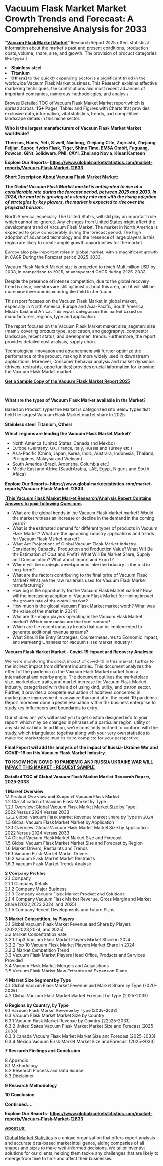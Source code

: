 <H1>Vacuum Flask Market Market Growth Trends and Forecast: A Comprehensive Analysis for 2033</H1><p>"<strong><a href="https://www.globalmarketstatistics.com/market-reports/Vacuum-Flask-Market-12833">Vacuum Flask Market Market</a></strong>" Research Report 2025 offers statistical information about the market's past and present conditions, production costs, volume, share, size, and growth. The provision of product categories like types&nbsp;<strong>[<li>Stainless steel<li>Titanium<li>Others]</strong>&nbsp;to the quickly expanding sector is a significant trend in the worldwide Vacuum Flask Market business. This Research explains effective marketing techniques, the contributions and most recent advances of important companies, numerous methodologies, and analysis.</p><p>Browse Detailed TOC of Vacuum Flask Market Market report which is spread across&nbsp;<strong>115+</strong>&nbsp;Pages, Tables and Figures with Charts that provides exclusive data, information, vital statistics, trends, and competitive landscape details in this niche sector.</p><p><strong>Who is the largest manufacturers of Vacuum Flask Market Market worldwide?</strong></p><p><strong>Thermos, Haers, Yeti, S-well, Nanlong, Zhejiang Cille, Zojirushi, Zhejiang Feijian, Supor, Hydro Flask, Tiger, Shine Time, EMSA GmbH, Fuguang, Powcan, GiNt, Solidware, PMI, CAYI, Zhejiang Novia, Klean Kanteen</strong></p><p><strong>Explore Our Reports-&nbsp;<a href="https://www.globalmarketstatistics.com/market-reports/Vacuum-Flask-Market-12833">https://www.globalmarketstatistics.com/market-reports/Vacuum-Flask-Market-12833</a></strong></p><p><strong><u>Short Description About Vacuum Flask Market Market:</u></strong></p><p><strong><em>The Global Vacuum Flask Market market is anticipated to rise at a considerable rate during the forecast period, between 2025 and 2033. In 2024, the market is growing at a steady rate and with the rising adoption of strategies by key players, the market is expected to rise over the projected horizon.</em></strong></p><p>North America, especially The United States, will still play an important role which cannot be ignored. Any changes from United States might affect the development trend of Vacuum Flask Market. The market in North America is expected to grow considerably during the forecast period. The high adoption of advanced technology and the presence of large players in this region are likely to create ample growth opportunities for the market.</p><p>Europe also play important roles in global market, with a magnificent growth in CAGR During the Forecast period 2025-2033.</p><p>Vacuum Flask Market Market size is projected to reach Multimillion USD by 2033, In comparison to 2025, at unexpected CAGR during 2025-2033.</p><p>Despite the presence of intense competition, due to the global recovery trend is clear, investors are still optimistic about this area, and it will still be more new investments entering the field in the future.</p><p>This report focuses on the Vacuum Flask Market in global market, especially in North America, Europe and Asia-Pacific, South America, Middle East and Africa. This report categorizes the market based on manufacturers, regions, type and application.</p><p>The report focuses on the Vacuum Flask Market market size, segment size (mainly covering product type, application, and geography), competitor landscape, recent status, and development trends. Furthermore, the report provides detailed cost analysis, supply chain.</p><p>Technological innovation and advancement will further optimize the performance of the product, making it more widely used in downstream applications. Moreover, Consumer behavior analysis and market dynamics (drivers, restraints, opportunities) provides crucial information for knowing the Vacuum Flask Market market.</p><p><strong><u>Get a Sample Copy of the Vacuum Flask Market Report 2025</u></strong></p><p>&nbsp;</p><p><strong>What are the types of Vacuum Flask Market available in the Market?</strong></p><p>Based on Product Types the Market is categorized into Below types that held the largest Vacuum Flask Market market share In 2025.</p><p><strong>Stainless steel, Titanium, Others</strong></p><p><strong>Which regions are leading the Vacuum Flask Market Market?</strong></p><ul><li>North America (United States, Canada and Mexico)</li><li>Europe (Germany, UK, France, Italy, Russia and Turkey etc.)</li><li>Asia-Pacific (China, Japan, Korea, India, Australia, Indonesia, Thailand, Philippines, Malaysia and Vietnam)</li><li>South America (Brazil, Argentina, Columbia etc.)</li><li>Middle East and Africa (Saudi Arabia, UAE, Egypt, Nigeria and South Africa)</li></ul><p><strong>Explore Our Reports&ndash;&nbsp;https://www.globalmarketstatistics.com/market-reports/Vacuum-Flask-Market-12833</strong></p><p><strong><u>&nbsp;This Vacuum Flask Market Market Research/Analysis Report Contains Answers to your following Questions</u></strong></p><ul><li>What are the global trends in the Vacuum Flask Market market? Would the market witness an increase or decline in the demand in the coming years?</li><li>What is the estimated demand for different types of products in Vacuum Flask Market? What are the upcoming industry applications and trends for Vacuum Flask Market market?</li><li>What Are Projections of Global Vacuum Flask Market Industry Considering Capacity, Production and Production Value? What Will Be the Estimation of Cost and Profit? What Will Be Market Share, Supply and Consumption? What about Import and Export?</li><li>Where will the strategic developments take the industry in the mid to long-term?</li><li>What are the factors contributing to the final price of Vacuum Flask Market? What are the raw materials used for Vacuum Flask Market manufacturing?</li><li>How big is the opportunity for the Vacuum Flask Market market? How will the increasing adoption of Vacuum Flask Market for mining impact the growth rate of the overall market?</li><li>How much is the global Vacuum Flask Market market worth? What was the value of the market In 2024?</li><li>Who are the major players operating in the Vacuum Flask Market market? Which companies are the front runners?</li><li>Which are the recent industry trends that can be implemented to generate additional revenue streams?</li><li>What Should Be Entry Strategies, Countermeasures to Economic Impact, and Marketing Channels for Vacuum Flask Market Industry?</li></ul><p><strong>Vacuum Flask Market Market - Covid-19 Impact and Recovery Analysis:</strong></p><p>We were monitoring the direct impact of covid-19 in this market, further to the indirect impact from different industries. This document analyzes the effect of the pandemic on the Vacuum Flask Market market from a international and nearby angle. The document outlines the marketplace size, marketplace traits, and market increase for Vacuum Flask Market industry, categorised with the aid of using kind, utility, and patron sector. Further, it provides a complete evaluation of additives concerned in marketplace improvement in advance than and after the covid-19 pandemic. Report moreover done a pestel evaluation within the business enterprise to study key influencers and boundaries to entry.</p><p>Our studies analysts will assist you to get custom designed info to your report, which may be changed in phrases of a particular region, utility or any statistical info. In addition, we're constantly inclined to conform with the study, which triangulated together along with your very own statistics to make the marketplace studies extra complete for your perspective.</p><p><strong>Final Report will add the analysis of the impact of Russia-Ukraine War and COVID-19 on this Vacuum Flask Market Industry.</strong></p><p><strong><u><a href="https://www.globalmarketstatistics.com/market-reports/Vacuum-Flask-Market-12833">TO KNOW HOW COVID-19 PANDEMIC AND RUSSIA UKRAINE WAR WILL IMPACT THIS MARKET - REQUEST SAMPLE</a></u></strong></p><p><strong>Detailed TOC of Global Vacuum Flask Market Market Research Report, 2025-2033</strong></p><p><strong>1 Market Overview</strong><br /> 1.1 Product Overview and Scope of Vacuum Flask Market<br /> 1.2 Classification of Vacuum Flask Market by Type<br /> 1.2.1 Overview: Global Vacuum Flask Market Market Size by Type: 2022&nbsp;Versus 2024 Versus 2033<br /> 1.2.2 Global Vacuum Flask Market Revenue Market Share by Type in 2024<br /> 1.3 Global Vacuum Flask Market Market by Application<br /> 1.3.1 Overview: Global Vacuum Flask Market Market Size by Application: 2022&nbsp;Versus 2024 Versus 2033<br /> 1.4 Global Vacuum Flask Market Market Size and Forecast<br /> 1.5 Global Vacuum Flask Market Market Size and Forecast by Region<br /> 1.6 Market Drivers, Restraints and Trends<br /> 1.6.1 Vacuum Flask Market Market Drivers<br /> 1.6.2 Vacuum Flask Market Market Restraints<br /> 1.6.3 Vacuum Flask Market Trends Analysis</p><p><strong>2 Company Profiles</strong><br /> 2.1 Company<br /> 2.1.1 Company Details<br /> 2.1.2 Company Major Business<br /> 2.1.3 Company Vacuum Flask Market Product and Solutions<br /> 2.1.4 Company Vacuum Flask Market Revenue, Gross Margin and Market Share (2022,2023,2024, and 2025)<br /> 2.1.5 Company Recent Developments and Future Plans</p><p><strong>3 Market Competition, by Players</strong><br /> 3.1 Global Vacuum Flask Market Revenue and Share by Players (2022,2023,2024, and 2025)<br /> 3.2 Market Concentration Rate<br /> 3.2.1 Top3 Vacuum Flask Market Players Market Share in 2024<br /> 3.2.2 Top 10 Vacuum Flask Market Players Market Share in 2024<br /> 3.2.3 Market Competition Trend<br /> 3.3 Vacuum Flask Market Players Head Office, Products and Services Provided<br /> 3.4 Vacuum Flask Market Mergers and Acquisitions<br /> 3.5 Vacuum Flask Market New Entrants and Expansion Plans</p><p><strong>4 Market Size Segment by Type</strong><br /> 4.1 Global Vacuum Flask Market Revenue and Market Share by Type (2020-2025)<br /> 4.2 Global Vacuum Flask Market Market Forecast by Type (2025-2033)</p><p><strong>6 Regions by Country, by Type</strong><br /> 6.1 Vacuum Flask Market Revenue by Type (2025-2033)<br /> 6.3 Vacuum Flask Market Market Size by Country<br /> 6.3.1 Vacuum Flask Market Revenue by Country (22025-2033)<br /> 6.3.2 United States Vacuum Flask Market Market Size and Forecast (2025-2033)<br /> 6.3.3 Canada Vacuum Flask Market Market Size and Forecast (2025-2033)<br /> 6.3.4 Mexico Vacuum Flask Market Market Size and Forecast (2025-2033)</p><p><strong>7 Research Findings and Conclusion</strong></p><p>8 Appendix<br /> 8.1 Methodology<br /> 8.2 Research Process and Data Source<br /> 8.3 Disclaimer</p><p><strong>9 Research Methodology</strong></p><p><strong>10 Conclusion</strong></p><p><strong>Continued&hellip;.</strong></p><p><strong>Explore Our Reports-&nbsp;<a href="https://www.globalmarketstatistics.com/market-reports/Vacuum-Flask-Market-12833">https://www.globalmarketstatistics.com/market-reports/Vacuum-Flask-Market-12833</a></strong></p><p><strong><u>About Us:</u></strong></p><p><a href="https://www.globalmarketstatistics.com/">Global Market Statistics</a> is a unique organization that offers expert analysis and accurate data-based market intelligence, aiding companies of all shapes and sizes to make well-informed decisions. We tailor inventive solutions for our clients, helping them tackle any challenges that are likely to emerge from time to time and affect their businesses.</p><p>&nbsp;</p>

